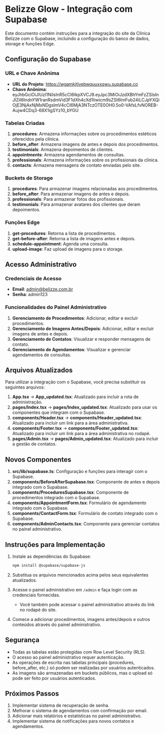 # Belizze Glow - Integração com Supabase

Este documento contém instruções para a integração do site da Clínica Belizze com o Supabase, incluindo a configuração do banco de dados, storage e funções Edge.

## Configuração do Supabase

### URL e Chave Anônima
- **URL do Projeto**: https://wgamkjtlvebwquuxxqwu.supabase.co
- **Chave Anônima**: eyJhbGciOiJIUzI1NiIsInR5cCI6IkpXVCJ9.eyJpc3MiOiJzdXBhYmFzZSIsInJlZiI6IndnYW1ranRsdmVid3F1dXh4cXd1Iiwicm9sZSI6ImFub24iLCJpYXQiOjE3NjAxNjMxNDgsImV4cCI6MjA3NTczOTE0OH0.5o0-VAfsLfvNOREB-Aujw4CDq3-68X1igSYz10_bYGU

### Tabelas Criadas
1. **procedures**: Armazena informações sobre os procedimentos estéticos oferecidos pela clínica.
2. **before_after**: Armazena imagens de antes e depois dos procedimentos.
3. **testimonials**: Armazena depoimentos de clientes.
4. **appointments**: Armazena agendamentos de consultas.
5. **professionals**: Armazena informações sobre os profissionais da clínica.
6. **contacts**: Armazena mensagens de contato enviadas pelo site.

### Buckets de Storage
1. **procedures**: Para armazenar imagens relacionadas aos procedimentos.
2. **before_after**: Para armazenar imagens de antes e depois.
3. **professionals**: Para armazenar fotos dos profissionais.
4. **testimonials**: Para armazenar avatares dos clientes que deram depoimentos.

### Funções Edge
1. **get-procedures**: Retorna a lista de procedimentos.
2. **get-before-after**: Retorna a lista de imagens antes e depois.
3. **schedule-appointment**: Agenda uma consulta.
4. **upload-image**: Faz upload de imagens para o storage.

## Acesso Administrativo

### Credenciais de Acesso
- **Email**: admin@belizze.com.br
- **Senha**: admin123

### Funcionalidades do Painel Administrativo
1. **Gerenciamento de Procedimentos**: Adicionar, editar e excluir procedimentos.
2. **Gerenciamento de Imagens Antes/Depois**: Adicionar, editar e excluir imagens de antes e depois.
3. **Gerenciamento de Contatos**: Visualizar e responder mensagens de contato.
4. **Gerenciamento de Agendamentos**: Visualizar e gerenciar agendamentos de consultas.

## Arquivos Atualizados

Para utilizar a integração com o Supabase, você precisa substituir os seguintes arquivos:

1. **App.tsx** → **App_updated.tsx**: Atualizado para incluir a rota de administração.
2. **pages/Index.tsx** → **pages/Index_updated.tsx**: Atualizado para usar os componentes que integram com o Supabase.
3. **components/Header.tsx** → **components/Header_updated.tsx**: Atualizado para incluir um link para a área administrativa.
4. **components/Footer.tsx** → **components/Footer_updated.tsx**: Atualizado para incluir um link para a área administrativa no rodapé.
5. **pages/Admin.tsx** → **pages/Admin_updated.tsx**: Atualizado para incluir a gestão de contatos.

## Novos Componentes

1. **src/lib/supabase.ts**: Configuração e funções para interagir com o Supabase.
2. **components/BeforeAfterSupabase.tsx**: Componente de antes e depois integrado com o Supabase.
3. **components/ProceduresSupabase.tsx**: Componente de procedimentos integrado com o Supabase.
4. **components/AppointmentForm.tsx**: Formulário de agendamento integrado com o Supabase.
5. **components/ContactForm.tsx**: Formulário de contato integrado com o Supabase.
6. **components/AdminContacts.tsx**: Componente para gerenciar contatos no painel administrativo.

## Instruções para Implementação

1. Instale as dependências do Supabase:
   ```bash
   npm install @supabase/supabase-js
   ```

2. Substitua os arquivos mencionados acima pelos seus equivalentes atualizados.

3. Acesse o painel administrativo em `/admin` e faça login com as credenciais fornecidas.
   - Você também pode acessar o painel administrativo através do link no rodapé do site.

4. Comece a adicionar procedimentos, imagens antes/depois e outros conteúdos através do painel administrativo.

## Segurança

- Todas as tabelas estão protegidas com Row Level Security (RLS).
- O acesso ao painel administrativo requer autenticação.
- As operações de escrita nas tabelas principais (procedures, before_after, etc.) só podem ser realizadas por usuários autenticados.
- As imagens são armazenadas em buckets públicos, mas o upload só pode ser feito por usuários autenticados.

## Próximos Passos

1. Implementar sistema de recuperação de senha.
2. Melhorar o sistema de agendamentos com confirmação por email.
3. Adicionar mais relatórios e estatísticas no painel administrativo.
4. Implementar sistema de notificações para novos contatos e agendamentos.
